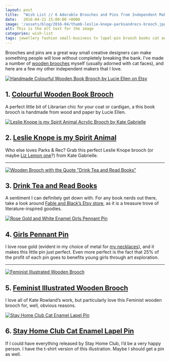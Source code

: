 ```yaml
---
layout: post
title:  "Wish List // 6 Adorable Brooches and Pins from Independent Makers"
date:   2016-04-21 15:00:00 +0000
image: '/assets/blog/2016-04/thumb-leslie-knope-parksandrecs-brooch.jpg'
alt: This is the alt text for the image
categories: wish-list
tags: jewellery fashion small-business tv lapel-pin brooch books cat animals
---
```


<p class="intro">Brooches and pins are a great way small creative designers can make something people will love without completely breaking the bank. I've made a number of <a href="/tag/brooch/" title="Wooden Brooches by A Rose Cast">wooden brooches</a> myself (usually adorned with cat faces), and here are a few my other independent makers that I love.</a></p>

<div class="row">
	<div class="col-md-6">
		<a href="https://www.etsy.com/listing/61584138/book-brooch-available-in-8-different" title="Handmade Colourful Wooden Book Brooch by Lucie Ellen on Etsy"><img src="/assets/blog/2016-04/open-book-wooden-brooch.jpg" alt="Handmade Colourful Wooden Book Brooch by Lucie Ellen on Etsy" title="Handmade Colourful Wooden Book Brooch by Lucie Ellen on Etsy"></a>
		<h2>1. <a href="https://www.etsy.com/listing/61584138/book-brooch-available-in-8-different" title="Handmade Colourful Wooden Book Brooch by Lucie Ellen on Etsy">Colourful Wooden Book Brooch</a></h2>
		<p>A perfect little bit of Librarian chic for your coat or cardigan, a this book brooch is handmade from wood and paper by Lucie Ellen.</p>
	</div>
	<div class="col-md-6">
		<a href="http://shopkategabrielle.com/collections/brooches/products/leslie-knope-brooch-1" title="Leslie Knope is my Spirit Animal Acrylic Brooch by Kate Gabrielle"><img src="/assets/blog/2016-04/leslie-knope-parksandrecs-brooch.jpg" alt="Leslie Knope is my Spirit Animal Acrylic Brooch by Kate Gabrielle" title="Leslie Knope is my Spirit Animal Acrylic Brooch by Kate Gabrielle"></a>
		<h2>2. <a href="http://shopkategabrielle.com/collections/brooches/products/leslie-knope-brooch-1" title="Leslie Knope is my Spirit Animal Acrylic Brooch by Kate Gabrielle">Leslie Knope is my Spirit Animal</a></h2>
		<p>Who else loves Parks &amp; Rec? Grab this perfect Leslie Knope brooch (or maybe <a href="https://shopkategabrielle.com/products/liz-lemon-brooch-1" title="Liz Lemon is my Spirit Animal Acrylic Brooch by Kate Gabrielle">Liz Lemon one</a>?) from Kate Gabrielle.</p>
	</div>
</div>

* * *

<div class="row">
	<div class="col-md-6">
		<a href="https://www.etsy.com/listing/201633708/tea-and-books-wooden-brooch-pin-badge" title="Wooden Brooch with the Quote &quot;Drink Tea and Read Books&quot; by Fable and Black"><img src="/assets/blog/2016-04/drink-tea-read-books-wooden-brooch.jpg" alt="Wooden Brooch with the Quote &quot;Drink Tea and Read Books&quot;" title="Wooden Brooch with the Quote &quot;Drink Tea and Read Books&quot; by Fable and Black"></a>
		<h2>3. <a href="https://www.etsy.com/listing/201633708/tea-and-books-wooden-brooch-pin-badge" title="Wooden Brooch with the Quote &quot;Drink Tea and Read Books&quot; by Fable and Black">Drink Tea and Read Books</a></h2>
		<p>A sentiment I can definitely get down with. For any book nerds out there, take a look around <a href="https://www.etsy.com/shop/fableandblack" title="Fable and Black’s Etsy Store">Fable and Black’s Etsy store</a>, as it is a treasure trove of literature-inspired goodies.</p>
	</div>
	<div class="col-md-6">
		<a href="http://shoptuesday.com/collections/pins/products/girls-pennant-pin" title="Rose Gold and White Enamel Girls Pennant Pin by Tuesday Bassen"><img src="/assets/blog/2016-04/rose-gold-girls-pin.jpg" alt="Rose Gold and White Enamel Girls Pennant Pin" title="Rose Gold and White Enamel Girls Pennant Pin by Tuesday Bassen"></a>
		<h2>4. <a href="http://shoptuesday.com/collections/pins/products/girls-pennant-pin">Girls Pennant Pin</a></h2>
		<p>I love rose gold (evident in my choice of metal for <a href="/tag/jewellery/" title="Rose Gold Necklaces by A Rose Cast">my necklaces</a>), and it makes this little pin just perfect. Even more perfect is the fact that 25&#37; of the profit of each pin goes to benefits young girls through art exploration.</p>
	</div>
</div>

* * *

<div class="row">
	<div class="col-md-6">
		<a href="http://www.notonthehighstreet.com/katerowlandillustration/product/feminist-illustrated-wooden-brooch" title="Feminist Illustrated Wooden Brooch by Kate Rowland"><img src="/assets/blog/2016-04/feminist-heart-star-wooden-brooch.jpg" alt="Feminist Illustrated Wooden Brooch" title="Feminist Illustrated Wooden Brooch by Kate Rowland"></a>
		<h2>5. <a href="http://www.notonthehighstreet.com/katerowlandillustration/product/feminist-illustrated-wooden-brooch" title="Feminist Illustrated Wooden Brooch by Kate Rowland">Feminist Illustrated Wooden Brooch</a></h2>
		<p>I love all of Kate Rowland’s work, but particularly love this Feminist wooden brooch for, well, obvious reasons.</p>
	</div>
	<div class="col-md-6">
		<a href="https://hannahzakari.co.uk/collections/accessories/products/stay-home-club-lapel-pin" title="Stay Home Club Cat Enamel Lapel Pin"><img src="/assets/blog/2016-04/stay-home-club-cat-lapel-pin.jpg" alt="Stay Home Club Cat Enamel Lapel Pin" title="Stay Home Club Cat Enamel Lapel Pin"></a>
		<h2>6. <a href="https://hannahzakari.co.uk/collections/accessories/products/stay-home-club-lapel-pin" title="Stay Home Club Cat Enamel Lapel Pin">Stay Home Club Cat Enamel Lapel Pin</a></h2>
		<p>If I could have everything released by  Stay Home Club, I’d be a very happy person. I have the t-shirt version of this illustration. Maybe I should get a pin as well.</p>
	</div>
</div>

<div style="display: none;">
	<img src="/assets/blog/2016-04/wishlist-brooches-pins-independent-makers.jpg" alt="Wish List // 6 Adorable Brooches and Pins from Independent Makers" title="Wish List // 6 Adorable Brooches and Pins from Independent Makers by @arosecast">
</div>